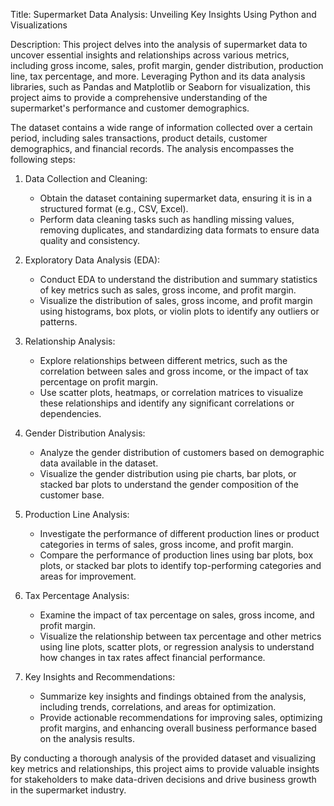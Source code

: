 Title: Supermarket Data Analysis: Unveiling Key Insights Using Python and Visualizations

Description:
This project delves into the analysis of supermarket data to uncover essential insights and relationships across various metrics, including gross income, sales, profit margin, gender distribution, production line, tax percentage, and more. Leveraging Python and its data analysis libraries, such as Pandas and Matplotlib or Seaborn for visualization, this project aims to provide a comprehensive understanding of the supermarket's performance and customer demographics.

The dataset contains a wide range of information collected over a certain period, including sales transactions, product details, customer demographics, and financial records. The analysis encompasses the following steps:

1. Data Collection and Cleaning:
   - Obtain the dataset containing supermarket data, ensuring it is in a structured format (e.g., CSV, Excel).
   - Perform data cleaning tasks such as handling missing values, removing duplicates, and standardizing data formats to ensure data quality and consistency.

2. Exploratory Data Analysis (EDA):
   - Conduct EDA to understand the distribution and summary statistics of key metrics such as sales, gross income, and profit margin.
   - Visualize the distribution of sales, gross income, and profit margin using histograms, box plots, or violin plots to identify any outliers or patterns.

3. Relationship Analysis:
   - Explore relationships between different metrics, such as the correlation between sales and gross income, or the impact of tax percentage on profit margin.
   - Use scatter plots, heatmaps, or correlation matrices to visualize these relationships and identify any significant correlations or dependencies.

4. Gender Distribution Analysis:
   - Analyze the gender distribution of customers based on demographic data available in the dataset.
   - Visualize the gender distribution using pie charts, bar plots, or stacked bar plots to understand the gender composition of the customer base.

5. Production Line Analysis:
   - Investigate the performance of different production lines or product categories in terms of sales, gross income, and profit margin.
   - Compare the performance of production lines using bar plots, box plots, or stacked bar plots to identify top-performing categories and areas for improvement.

6. Tax Percentage Analysis:
   - Examine the impact of tax percentage on sales, gross income, and profit margin.
   - Visualize the relationship between tax percentage and other metrics using line plots, scatter plots, or regression analysis to understand how changes in tax rates affect financial performance.

7. Key Insights and Recommendations:
   - Summarize key insights and findings obtained from the analysis, including trends, correlations, and areas for optimization.
   - Provide actionable recommendations for improving sales, optimizing profit margins, and enhancing overall business performance based on the analysis results.

By conducting a thorough analysis of the provided dataset and visualizing key metrics and relationships, this project aims to provide valuable insights for stakeholders to make data-driven decisions and drive business growth in the supermarket industry.
